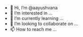 - 👋 Hi, I’m @aayushvana
- 👀 I’m interested in ...
- 🌱 I’m currently learning ...
- 💞️ I’m looking to collaborate on ...
- 📫 How to reach me ...

<!---
aayushvana/aayushvana is a ✨ special ✨ repository because its `README.md` (this file) appears on your GitHub profile.
You can click the Preview link to take a look at your changes.
--->
